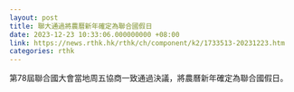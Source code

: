 ```yaml
---
layout: post
title: 聯大通過將農曆新年確定為聯合國假日
date: 2023-12-23 10:33:06.000000000 +08:00
link: https://news.rthk.hk/rthk/ch/component/k2/1733513-20231223.htm
categories: rthk
---
```


第78屆聯合國大會當地周五協商一致通過決議，將農曆新年確定為聯合國假日。
